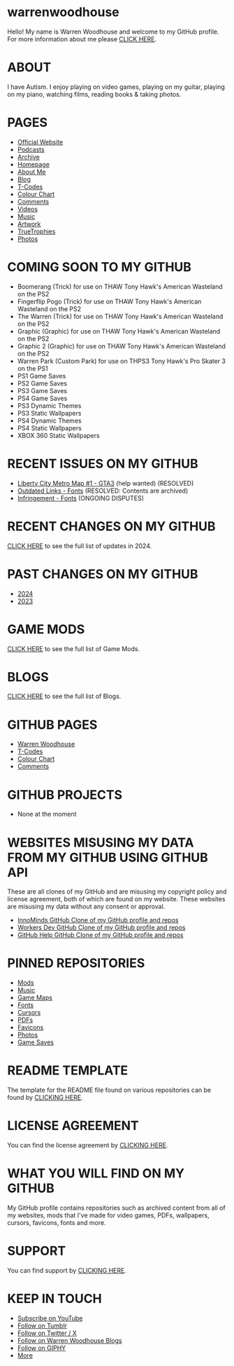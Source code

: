 # warrenwoodhouse
Hello! My name is Warren Woodhouse and welcome to my GitHub profile. For more information about me please [CLICK HERE](https://warrenwoodhouse.tumblr.com/profile).

# ABOUT
I have Autism. I enjoy playing on video games, playing on my guitar, playing on my piano, watching films, reading books & taking photos.

# PAGES
* [Official Website](https://warrenwoodhouse.tumblr.com/)
* [Podcasts](https://youtube.com/user/warrenwoodhouse/podcasts)
* [Archive](https://warrenwoodhouse.tumblr.com/archive)
* [Homepage](https://warrenwoodhouse.github.io/warrenwoodhouse)
* [About Me](https://warrenwoodhouse.tumblr.com/profile)
* [Blog](https://warrenwoodhouse.tumblr.com/)
* [T-Codes](https://warrenwoodhouse.github.io/codes)
* [Colour Chart](https://warrenwoodhouse.github.io/codes/colourchart)
* [Comments](https://warrenwoodhouse.github.io/warrenwoodhouse/comments)
* [Videos](https://youtube.com/user/warrenwoodhouse)
* [Music](https://warrenwoodhouse.tumblr.com/tagged/music)
* [Artwork](https://warrenwoodhouse.tumblr.com/tagged/artwork)
* [TrueTrophies](https://truetrophies.com/gamer/warren-woodhouse)
* [Photos](https://warrenwoodhouse.tumblr.com/tagged/photos)

# COMING SOON TO MY GITHUB
* Boomerang (Trick) for use on THAW Tony Hawk's American Wasteland on the PS2
* Fingerflip Pogo (Trick) for use on THAW Tony Hawk's American Wasteland on the PS2
* The Warren (Trick) for use on THAW Tony Hawk's American Wasteland on the PS2
* Graphic (Graphic) for use on THAW Tony Hawk's American Wasteland on the PS2
* Graphic 2 (Graphic) for use on THAW Tony Hawk's American Wasteland on the PS2
* Warren Park (Custom Park) for use on THPS3 Tony Hawk's Pro Skater 3 on the PS1
* PS1 Game Saves
* PS2 Game Saves
* PS3 Game Saves
* PS4 Game Saves
* PS3 Dynamic Themes
* PS3 Static Wallpapers
* PS4 Dynamic Themes
* PS4 Static Wallpapers
* XBOX 360 Static Wallpapers

# RECENT ISSUES ON MY GITHUB
* [Liberty City Metro Map #1 - GTA3](https://github.com/warrenwoodhouse/gta3/issues/1) (help wanted) (RESOLVED)
* [Outdated Links - Fonts](https://github.com/warrenwoodhouse/fonts/labels/outdated%20links) (RESOLVED: Contents are archived)
* [Infringement - Fonts](https://github.com/warrenwoodhouse/fonts/labels/infringement) (ONGOING DISPUTES)

# RECENT CHANGES ON MY GITHUB
[CLICK HERE](https://github.com/warrenwoodhouse?tab=overview&from=2024-01-01&to=2024-12-31) to see the full list of updates in 2024.

# PAST CHANGES ON MY GITHUB
* [2024](https://github.com/warrenwoodhouse?tab=overview&from=2024-01-01&to=2024-12-31)
* [2023](https://github.com/warrenwoodhouse?tab=overview&from=2023-01-01&to=2023-12-31)

# GAME MODS
[CLICK HERE](https://github.com/warrenwoodhouse/mods#game-mods) to see the full list of Game Mods.

# BLOGS
[CLICK HERE](https://warrenwoodhouse.tumblr.com/blogs) to see the full list of Blogs.

# GITHUB PAGES
* [Warren Woodhouse](https://warrenwoodhouse.github.io/warrenwoodhouse)
* [T-Codes](https://warrenwoodhouse.github.io/codes)
* [Colour Chart](https://warrenwoodhouse.github.io/codes/colourchart)
* [Comments](https://warrenwoodhouse.github.io/warrenwoodhouse/comments)

# GITHUB PROJECTS
* None at the moment

# WEBSITES MISUSING MY DATA FROM MY GITHUB USING GITHUB API
These are all clones of my GitHub and are misusing my copyright policy and license agreement, both of which are found on my website.
These websites are misusing my data without any consent or approval.

* [InnoMinds GitHub Clone of my GitHub profile and repos](https://github.innominds.com/warrenwoodhouse)
* [Workers Dev GitHub Clone of my GitHub profile and repos](https://git.vcmq.workers.dev/warrenwoodhouse)
* [GitHub Help GitHub Clone of my GitHub profile and repos](https://githubhelp.com/warrenwoodhouse)

# PINNED REPOSITORIES
* [Mods](https://github.com/warrenwoodhouse/mods)
* [Music](https://github.com/warrenwoodhouse/music)
* [Game Maps](https://github.com/warrenwoodhouse/gamemaps)
* [Fonts](https://github.com/warrenwoodhouse/fonts)
* [Cursors](https://github.com/warrenwoodhouse/cursors)
* [PDFs](https://github.com/warrenwoodhouse/pdfs)
* [Favicons](https://github.com/warrenwoodhouse/favicons)
* [Photos](https://github.com/warrenwoodhouse/photos)
* [Game Saves](https://github.com/warrenwoodhouse/gamesaves)

# README TEMPLATE
The template for the README file found on various repositories can be found by [CLICKING HERE](https://github.com/warrenwoodhouse/warrenwoodhouse/blob/master/readmetemplate.md).

# LICENSE AGREEMENT
You can find the license agreement by [CLICKING HERE](https://warrenwoodhouse.tumblr.com/terms).

# WHAT YOU WILL FIND ON MY GITHUB
My GitHub profile contains repositories such as archived content from all of my websites, mods that I've made for video games, PDFs, wallpapers, cursors, favicons, fonts and more.

# SUPPORT
You can find support by [CLICKING HERE](https://warrenwoodhouse.tumblr.com/ask).

# KEEP IN TOUCH
* [Subscribe on YouTube](https://youtube.com/user/warrenwoodhouse)
* [Follow on Tumblr](https://warrenwoodhouse.tumblr.com/)
* [Follow on Twitter / X](https://twitter.com/warrenwoodhouse)
* [Follow on Warren Woodhouse Blogs](https://warrenwoodhouse.tumblr.com/blogs)
* [Follow on GIPHY](https://giphy.com/channel/warrenwoodhouse)
* [More](https://warrenwoodhouse.tumblr.com/tagged/follow)
